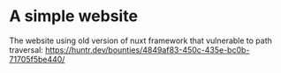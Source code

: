 # A simple website

The website using old version of nuxt framework that vulnerable to path traversal: https://huntr.dev/bounties/4849af83-450c-435e-bc0b-71705f5be440/